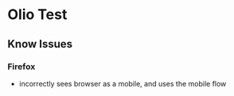 # Olio Test

## Know Issues
### Firefox
- incorrectly sees browser as a mobile, and uses the mobile flow

